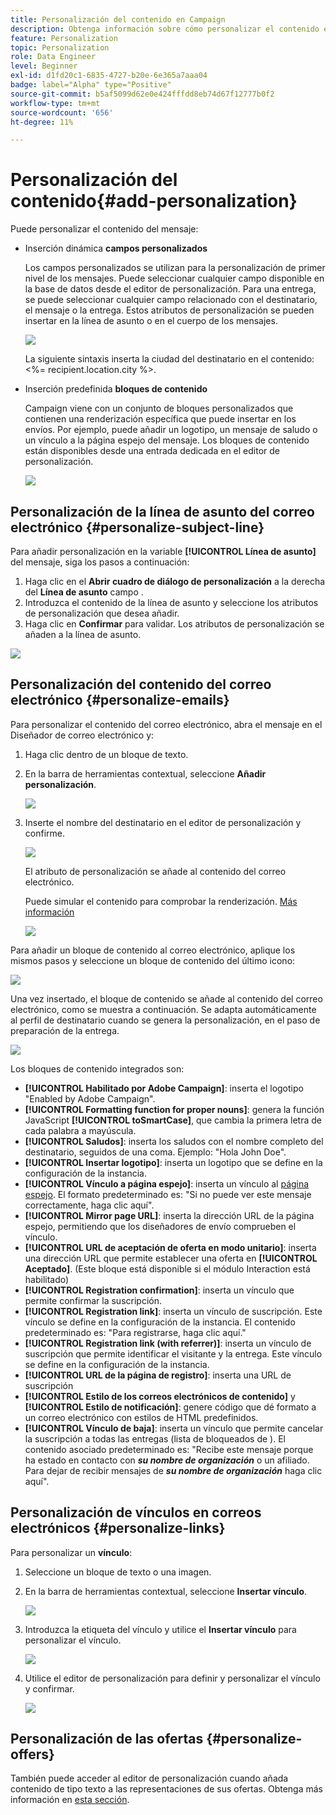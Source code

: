 ```yaml
---
title: Personalización del contenido en Campaign
description: Obtenga información sobre cómo personalizar el contenido en la interfaz de usuario web de Adobe Campaign
feature: Personalization
topic: Personalization
role: Data Engineer
level: Beginner
exl-id: d1fd20c1-6835-4727-b20e-6e365a7aaa04
badge: label="Alpha" type="Positive"
source-git-commit: b5af5099d62e0e424fffdd8eb74d67f12777b0f2
workflow-type: tm+mt
source-wordcount: '656'
ht-degree: 11%

---
```



# Personalización del contenido{#add-personalization}

Puede personalizar el contenido del mensaje:

* Inserción dinámica **campos personalizados**

   Los campos personalizados se utilizan para la personalización de primer nivel de los mensajes. Puede seleccionar cualquier campo disponible en la base de datos desde el editor de personalización. Para una entrega, se puede seleccionar cualquier campo relacionado con el destinatario, el mensaje o la entrega. Estos atributos de personalización se pueden insertar en la línea de asunto o en el cuerpo de los mensajes.

   ![](assets/perso-subject-line.png)

   La siguiente sintaxis inserta la ciudad del destinatario en el contenido: &lt;%= recipient.location.city %>.

* Inserción predefinida **bloques de contenido**

   Campaign viene con un conjunto de bloques personalizados que contienen una renderización específica que puede insertar en los envíos. Por ejemplo, puede añadir un logotipo, un mensaje de saludo o un vínculo a la página espejo del mensaje. Los bloques de contenido están disponibles desde una entrada dedicada en el editor de personalización.

   ![](assets/perso-content-blocks.png)
<!--
* Create **conditional content**

    Configure conditional content to add dynamic personalization based on the recipient’s profile for example. Text blocks and/or images are inserted when a particular condition is true.
-->

## Personalización de la línea de asunto del correo electrónico {#personalize-subject-line}

Para añadir personalización en la variable **[!UICONTROL Línea de asunto]** del mensaje, siga los pasos a continuación:

1. Haga clic en el **Abrir cuadro de diálogo de personalización** a la derecha del **Línea de asunto** campo .
1. Introduzca el contenido de la línea de asunto y seleccione los atributos de personalización que desea añadir.
1. Haga clic en **Confirmar** para validar. Los atributos de personalización se añaden a la línea de asunto.

![](assets/perso-subject.png)

## Personalización del contenido del correo electrónico {#personalize-emails}

Para personalizar el contenido del correo electrónico, abra el mensaje en el Diseñador de correo electrónico y:

1. Haga clic dentro de un bloque de texto.
1. En la barra de herramientas contextual, seleccione **Añadir personalización**.

   ![](assets/perso-add-to-content.png)

1. Inserte el nombre del destinatario en el editor de personalización y confirme.

   ![](assets/perso-add-name.png)

   El atributo de personalización se añade al contenido del correo electrónico.

   Puede simular el contenido para comprobar la renderización. [Más información](../preview-test/preview-content.md)

   ![](assets/perso-rendering.png)

Para añadir un bloque de contenido al correo electrónico, aplique los mismos pasos y seleccione un bloque de contenido del último icono:

![](assets/perso-insert-block.png)

Una vez insertado, el bloque de contenido se añade al contenido del correo electrónico, como se muestra a continuación. Se adapta automáticamente al perfil de destinatario cuando se genera la personalización, en el paso de preparación de la entrega.

![](assets/perso-content-block-in-email.png)


Los bloques de contenido integrados son:

* **[!UICONTROL Habilitado por Adobe Campaign]**: inserta el logotipo &quot;Enabled by Adobe Campaign&quot;.
* **[!UICONTROL Formatting function for proper nouns]**: genera la función JavaScript **[!UICONTROL toSmartCase]**, que cambia la primera letra de cada palabra a mayúscula.
* **[!UICONTROL Saludos]**: inserta los saludos con el nombre completo del destinatario, seguidos de una coma. Ejemplo: &quot;Hola John Doe&quot;.
* **[!UICONTROL Insertar logotipo]**: inserta un logotipo que se define en la configuración de la instancia.
* **[!UICONTROL Vínculo a página espejo]**: inserta un vínculo al [página espejo](../content/mirror-page.md). El formato predeterminado es: &quot;Si no puede ver este mensaje correctamente, haga clic aquí&quot;.
* **[!UICONTROL Mirror page URL]**: inserta la dirección URL de la página espejo, permitiendo que los diseñadores de envío comprueben el vínculo.
* **[!UICONTROL URL de aceptación de oferta en modo unitario]**: inserta una dirección URL que permite establecer una oferta en **[!UICONTROL Aceptado]**. (Este bloque está disponible si el módulo Interaction está habilitado)
* **[!UICONTROL Registration confirmation]**: inserta un vínculo que permite confirmar la suscripción.
* **[!UICONTROL Registration link]**: inserta un vínculo de suscripción. Este vínculo se define en la configuración de la instancia. El contenido predeterminado es: &quot;Para registrarse, haga clic aquí.&quot;
* **[!UICONTROL Registration link (with referrer)]**: inserta un vínculo de suscripción que permite identificar el visitante y la entrega. Este vínculo se define en la configuración de la instancia.
* **[!UICONTROL URL de la página de registro]**: inserta una URL de suscripción
* **[!UICONTROL Estilo de los correos electrónicos de contenido]** y **[!UICONTROL Estilo de notificación]**: genere código que dé formato a un correo electrónico con estilos de HTML predefinidos.
* **[!UICONTROL Vínculo de baja]**: inserta un vínculo que permite cancelar la suscripción a todas las entregas (lista de bloqueados de ). El contenido asociado predeterminado es: &quot;Recibe este mensaje porque ha estado en contacto con ***su nombre de organización*** o un afiliado. Para dejar de recibir mensajes de ***su nombre de organización*** haga clic aquí&quot;.



## Personalización de vínculos en correos electrónicos {#personalize-links}

Para personalizar un **vínculo**:

1. Seleccione un bloque de texto o una imagen.
1. En la barra de herramientas contextual, seleccione **Insertar vínculo**.

   ![](assets/perso-link.png)

1. Introduzca la etiqueta del vínculo y utilice el **Insertar vínculo** para personalizar el vínculo.

   ![](assets/perso-link-insert-icon.png)

1. Utilice el editor de personalización para definir y personalizar el vínculo y confirmar.

   ![](assets/perso-link-edit.png)


## Personalización de las ofertas {#personalize-offers}

También puede acceder al editor de personalización cuando añada contenido de tipo texto a las representaciones de sus ofertas. Obtenga más información en [esta sección](../content/offers.md).
